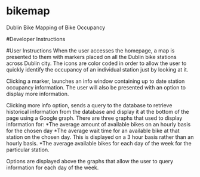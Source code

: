 # bikemap
Dublin Bike Mapping of Bike Occupancy

#Developer Instructions



#User Instructions
When the user accesses the homepage, a map is presented to them with markers placed on all the Dublin bike stations across Dublin city. The icons are color coded in order to allow the user to quickly identify the occupancy of an individual station just by looking at it.

Clicking a marker, launches an info window containing up to date station occupancy information. The user will also be presented with an option to display more information.

Clicking more info option, sends a query to the database to retrieve historical information from the database and display it at the bottom of the page using a Google graph. There are three graphs that used to display information for:
  *The average amount of available bikes on an hourly basis for the chosen day
  *The average wait time for an available bike at that station on the chosen day. This is displayed on a 3 hour basis rather than an hourly basis.
  *The average available bikes for each day of the week for the particular station.

Options are displayed above the graphs that allow the user to query information for each day of the week.
